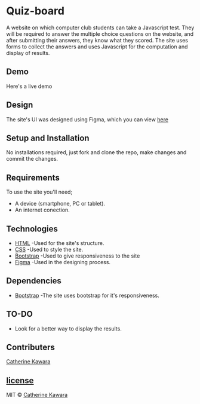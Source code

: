 # Quiz-board
A website on which computer club students can take a Javascript test. They will be required to  answer the multiple choice questions on the website, and after submitting their answers, they know what they scored. 
The site uses forms to collect the answers and uses Javascript for the computation and display of results.


## Demo
Here's a live demo 

## Design
The site's UI was designed using Figma, which you can view [here](https://www.figma.com/file/Y2vS325U5vT92Nlf7CZ7zg/Untitled?node-id=0%3A1)

## Setup and Installation
No installations required, just fork and clone the repo, make changes and commit the changes.

## Requirements
To use the site you'll need;
- A device (smartphone, PC or tablet).
- An internet conection.

## Technologies
- [HTML](https://www.w3schools.com/html/) -Used for the site's structure.
- [CSS](https://www.w3schools.com/css/) -Used to style the site.
- [Bootstrap](https://getbootstrap.com/) -Used to  give responsiveness to the site
- [Figma](https://www.figma.com/) -Used in the designing process.

## Dependencies
- [Bootstrap](https://getbootstrap.com/) -The site uses bootstrap for it's responsiveness.


## TO-DO
- Look for a better way to display the results.

## Contributers
[Catherine Kawara](https://github.com/CKawara/)

## [license](https://github.com/CKawara/Insurance-website/blob/master/LICENSE)
MIT © [Catherine Kawara](https://github.com/CKawara/Insurance-website)
